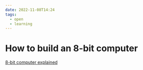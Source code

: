 ```yaml
---
date: 2022-11-08T14:24
tags:
  - open
  - learning
---
```


# How to build an 8-bit computer

[8-bit computer explained](https://www.youtube.com/watch?v=HyznrdDSSGM&list=PLowKtXNTBypGqImE405J2565dvjafglHU)
